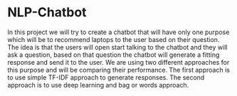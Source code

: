 # NLP-Chatbot
In this project we will try to create a chatbot that will have only one purpose which will be to recommend laptops to the user based on their question. The idea is that the users will open start talking to the chatbot and they will ask a question, based on that question the chatbot will generate a fitting response and send it to the user. We are using two different approaches for this purpose and will be comparing their performance. The first approach is to use simple TF-IDF approach to generate responses. The second approach is to use deep learning and bag or words approach.
